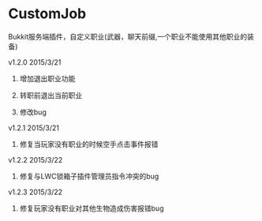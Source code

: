 # CustomJob
Bukkit服务端插件，自定义职业(武器，聊天前缀,一个职业不能使用其他职业的装备)

v1.2.0   2015/3/21

1. 增加退出职业功能

2. 转职前退出当前职业

3. 修改bug 

v1.2.1   2015/3/21

1. 修复当玩家没有职业的时候空手点击事件报错

v1.2.2   2015/3/22

1. 修复与LWC锁箱子插件管理员指令冲突的bug

v1.2.3 2015/3/22
1. 修复玩家没有职业对其他生物造成伤害报错bug
